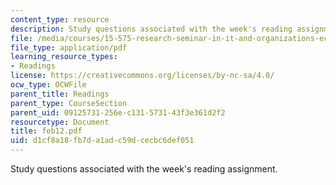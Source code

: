 ```yaml
---
content_type: resource
description: Study questions associated with the week's reading assignment.
file: /media/courses/15-575-research-seminar-in-it-and-organizations-economic-perspectives-spring-2004/d1cf8a18fb7da1adc59dcecbc6def051_feb12.pdf
file_type: application/pdf
learning_resource_types:
- Readings
license: https://creativecommons.org/licenses/by-nc-sa/4.0/
ocw_type: OCWFile
parent_title: Readings
parent_type: CourseSection
parent_uid: 09125731-256e-c131-5731-43f3e361d2f2
resourcetype: Document
title: feb12.pdf
uid: d1cf8a18-fb7d-a1ad-c59d-cecbc6def051
---
```

Study questions associated with the week's reading assignment.